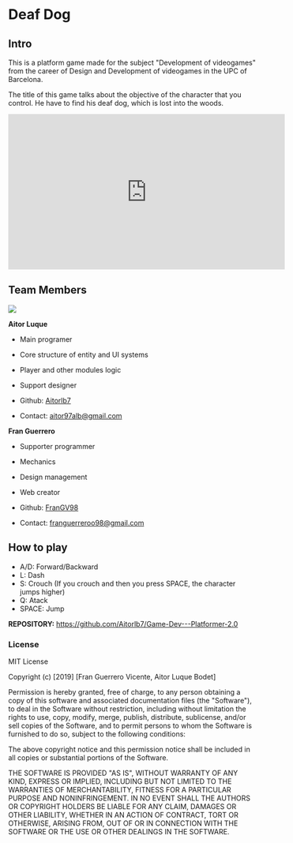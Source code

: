 
# Deaf Dog
 
## Intro

This is a platform game made for the subject "Development of videogames" from the career of Design and Development of videogames in the UPC of Barcelona. 

The title of this game talks about the objective of the character that you control. He have to find his deaf dog, which is lost into the woods.
<p> <iframe width="560" height="315" src="https://www.youtube.com/embed/G1T-Ob8vvd4" frameborder="0" allow="accelerometer; autoplay;
 encrypted-media; gyroscope; picture-in-picture" allowfullscreen></iframe> </p>
 
## Team Members
![](https://github.com/FranGV98/Game-Dev---Platformer-2.0/blob/master/WebFiles/TeamPic.png?raw=true)

**Aitor Luque**
- Main programer
- Core structure of entity and UI systems
- Player and other modules logic
- Support designer

- Github: [Aitorlb7](https://github.com/Aitorlb7)
- Contact: aitor97alb@gmail.com

**Fran Guerrero**
- Supporter programmer
- Mechanics
- Design management
- Web creator

- Github: [FranGV98](https://github.com/FranGV98)
- Contact: franguerreroo98@gmail.com


## How to play

- A/D: Forward/Backward
- L: Dash
- S: Crouch (If you crouch and then you press SPACE, the character jumps higher)
- Q: Atack
- SPACE: Jump

**REPOSITORY:**
https://github.com/Aitorlb7/Game-Dev---Platformer-2.0

### License

MIT License

Copyright (c) [2019] [Fran Guerrero Vicente, Aitor Luque Bodet]

Permission is hereby granted, free of charge, to any person obtaining a copy
of this software and associated documentation files (the "Software"), to deal
in the Software without restriction, including without limitation the rights
to use, copy, modify, merge, publish, distribute, sublicense, and/or sell
copies of the Software, and to permit persons to whom the Software is
furnished to do so, subject to the following conditions:

The above copyright notice and this permission notice shall be included in all
copies or substantial portions of the Software.

THE SOFTWARE IS PROVIDED "AS IS", WITHOUT WARRANTY OF ANY KIND, EXPRESS OR
IMPLIED, INCLUDING BUT NOT LIMITED TO THE WARRANTIES OF MERCHANTABILITY,
FITNESS FOR A PARTICULAR PURPOSE AND NONINFRINGEMENT. IN NO EVENT SHALL THE
AUTHORS OR COPYRIGHT HOLDERS BE LIABLE FOR ANY CLAIM, DAMAGES OR OTHER
LIABILITY, WHETHER IN AN ACTION OF CONTRACT, TORT OR OTHERWISE, ARISING FROM,
OUT OF OR IN CONNECTION WITH THE SOFTWARE OR THE USE OR OTHER DEALINGS IN THE
SOFTWARE.


